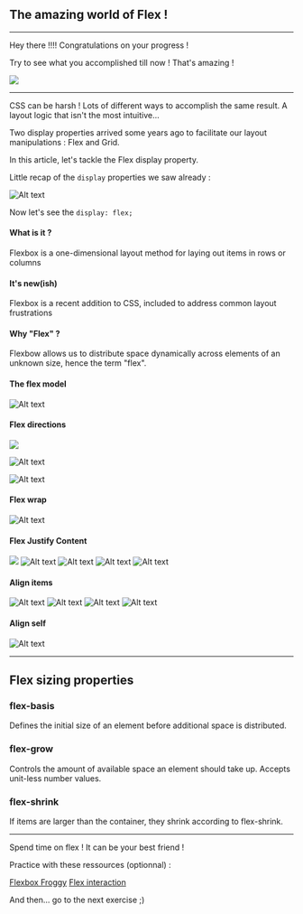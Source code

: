 ## The amazing world of Flex !

---

Hey there !!!! Congratulations on your progress !

Try to see what you accomplished till now ! That's amazing !

![](https://media.giphy.com/media/hZx2b9pzxcQT1dzVji/giphy.gif)

---

CSS can be harsh ! Lots of different ways to accomplish the same result. A layout logic that isn't the most intuitive…

Two display properties arrived some years ago to facilitate our layout manipulations : Flex and Grid.

In this article, let's tackle the Flex display property.

Little recap of the `display` properties we saw already :

![Alt text](./assets/image-2.png)

Now let's see the `display: flex;`

#### What is it ?

Flexbox is a one-dimensional layout method for laying out items in rows or columns

#### It's new(ish)

Flexbox is a recent addition to CSS, included to address common layout frustrations

#### Why "Flex" ?

Flexbow allows us to distribute space dynamically across elements of an unknown size, hence the term "flex".

#### The flex model

![Alt text](./assets/image-3.png)

#### Flex directions

![](./assets/image-5.png)

![Alt text](./assets/image-6.png)

![Alt text](./assets/image-7.png)

#### Flex wrap

![Alt text](./assets/image-8.png)

#### Flex Justify Content

![](./assets/image-9.png)
![Alt text](./assets/image-10.png)
![Alt text](./assets/image-11.png)
![Alt text](./assets/image-12.png)
![Alt text](./assets/image-13.png)

#### Align items

![Alt text](./assets/image-14.png)
![Alt text](./assets/image-15.png)
![Alt text](./assets/image-16.png)
![Alt text](./assets/image-17.png)

#### Align self

![Alt text](./assets/image-19.png)

---

## Flex sizing properties

### flex-basis

Defines the initial size of an element before additional space is distributed.

### flex-grow

Controls the amount of available space an element should take up. Accepts unit-less number values.

### flex-shrink

If items are larger than the container, they shrink according to flex-shrink.

---

Spend time on flex ! It can be your best friend !

Practice with these ressources (optionnal) :

[Flexbox Froggy](https://flexboxfroggy.com/)
[Flex interaction](https://codepen.io/enxaneta/pen/adLPwv)

And then... go to the next exercise ;)
